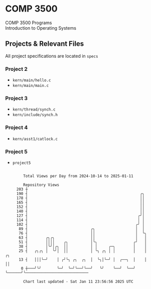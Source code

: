 # COMP 3500
COMP 3500 Programs  
Introduction to Operating Systems  
## Projects & Relevant Files
All project specifications are located in `specs`
### Project 2
- `kern/main/hello.c`
- `kern/main/main.c`
### Project 3
- `kern/thread/synch.c`
- `kern/include/synch.h`
### Project 4
- `kern/asst1/catlock.c`
### Project 5
- `project5`

```

        Total Views per Day from 2024-10-14 to 2025-01-11

        Repository Views
     203 ┼
     190 ┤                                                  ╭╮
     178 ┤                                                  ││
     165 ┤                                                  ││
     152 ┤                                                  ││
     140 ┤                                                  ││
     127 ┤                                                 ╭╯│
     114 ┤                                                 │ │
     102 ┤                                                ╭╯ │
      89 ┤                            ╭╮                  │  │
      76 ┤                            ││                  │  ╰╮
      63 ┤        ╭╮╭╮                ││                  │   │
      51 ┤        ││││    ╭╮          │╰╮                ╭╯   │
      38 ┤        │╰╯│╭╮  ││          │ │     ╭─╮        │    │
      25 ┤   ╭╮╭╮ │  ╰╯│  ││          │ ╰╮ ╭╮ │ │        │    │      ╭╮
      13 ┤   │││╰─╯    │ ╭╯╰╮ ╭╮  ╭╮  │  ╰╮│╰─╯ │  ╭──╮  │    │      ││
       0 ┼───╯╰╯       ╰─╯  ╰─╯╰──╯╰──╯   ╰╯    ╰──╯  ╰──╯    ╰──────╯╰────────────────────────────

        Chart last updated - Sat Jan 11 23:56:56 2025 UTC
        
```
